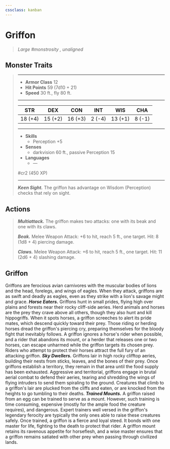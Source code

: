 ```yaml
---
cssclass: kanban
---
```


# Griffon
>*Large #monstrosity , unaligned*
## Monster Traits
>___
>- **Armor Class** 12
>- **Hit Points** 59 (7d10 + 21)
>- **Speed** 30 ft., fly 80 ft.
>___
>|STR|DEX|CON|INT|WIS|CHA|
>|:---:|:---:|:---:|:---:|:---:|:---:|
>|18 (+4)|15 (+2)|16 (+3)|2 (-4)|13 (+1)|8 (-1)|
>___
>- **Skills**
>	 - Perception +5
>- **Senses**
>	 - darkvision 60 ft., passive Perception 15
>- **Languages**
>	 - —
>
> #cr2 (450 XP)
>___
>***Keen Sight.*** The griffon has advantage on Wisdom (Perception) checks that rely on sight.  
>
## Actions
>***Multiattack.*** The griffon makes two attacks: one with its beak and one with its claws.  
>
>***Beak.*** Melee Weapon Attack: +6 to hit, reach 5 ft., one target. Hit: 8 (1d8 + 4) piercing damage.  
>
>***Claws.*** Melee Weapon Attack: +6 to hit, reach 5 ft., one target. Hit: 11 (2d6 + 4) slashing damage.
## Griffon
Griffons are ferocious avian carnivores with the muscular bodies of lions and the head, forelegs, and wings of eagles. When they attack, griffons are as swift and deadly as eagles, even as they strike with a lion's savage might and grace.
***Horse Eaters.*** Griffons hunt in small prides, flying high over plains and forests near their rocky cliff-side aeries. Herd animals and horses are the prey they crave above all others, though they also hunt and kill hippogriffs. When it spots horses, a griffon screeches to alert its pride mates, which descend quickly toward their prey.
Those riding or herding horses dread the griffon's piercing cry, preparing themselves for the bloody fight that inevitably follows. A griffon ignores a horse's rider when possible, and a rider that abandons its mount, or a herder that releases one or two horses, can escape unharmed while the griffon targets its chosen prey. Riders who attempt to protect their horses attract the full fury of an attacking griffon.
***Sky Dwellers.*** Griffons lair in high rocky clifftop aeries, building their nests from sticks, leaves, and the bones of their prey. Once griffons establish a territory, they remain in that area until the food supply has been exhausted.
Aggressive and territorial, griffons engage in brutal aerial combat to defend their aeries, tearing and shredding the wings of flying intruders to send them spiraling to the ground. Creatures that climb to a griffon's lair are plucked from the cliffs and eaten, or are knocked from the heights to go tumbling to their deaths.
***Trained Mounts.*** A griffon raised from an egg can be trained to serve as a mount. However, such training is time consuming, expensive (mostly for the ample food the creature requires), and dangerous. Expert trainers well versed in the griffon's legendary ferocity are typically the only ones able to raise these creatures safely.
Once trained, a griffon is a fierce and loyal steed. It bonds with one master for life, fighting to the death to protect that rider. A griffon mount retains its ravenous appetite for horseflesh, and a wise master ensures that a griffon remains satiated with other prey when passing through civilized lands.